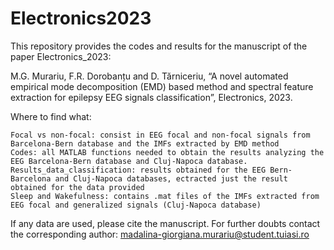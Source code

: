 # Electronics2023
This repository provides the codes and results for the manuscript of the paper Electronics_2023:

M.G. Murariu, F.R. Dorobanțu and D. Tărniceriu, “A novel automated empirical mode decomposition (EMD) based method and spectral feature extraction for epilepsy EEG signals classification”, Electronics, 2023.

Where to find what:

    Focal vs non-focal: consist in EEG focal and non-focal signals from Barcelona-Bern database and the IMFs extracted by EMD method
    Codes: all MATLAB functions needed to obtain the results analyzing the EEG Barcelona-Bern database and Cluj-Napoca database.
    Results_data_classification: results obtained for the EEG Bern-Barcelona and Cluj-Napoca databases, ectracted just the result obtained for the data provided
    Sleep and Wakefulness: contains .mat files of the IMFs extracted from EEG focal and generalized signals (Cluj-Napoca database)

If any data are used, please cite the manuscript. For further doubts contact the corresponding author: madalina-giorgiana.murariu@student.tuiasi.ro
